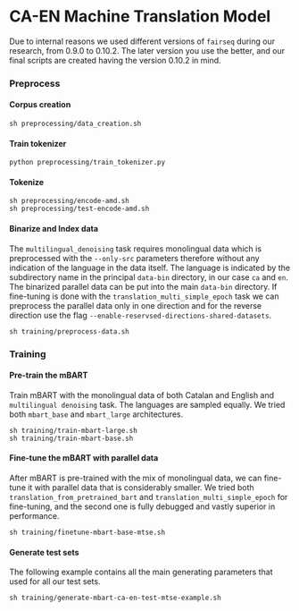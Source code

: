 # CA-EN Machine Translation Model

Due to internal reasons we used different versions of `fairseq` during our research, from 0.9.0 to 0.10.2. The later version you use the better, and our final scripts are created having the version 0.10.2 in mind.

### Preprocess

#### Corpus creation

```
sh preprocessing/data_creation.sh
```


#### Train tokenizer
```
python preprocessing/train_tokenizer.py
```

#### Tokenize

```
sh preprocessing/encode-amd.sh
sh preprocessing/test-encode-amd.sh
```

#### Binarize and Index data

The `multilingual_denoising` task requires monolingual data which is preprocessed with the `--only-src` parameters therefore without any indication of the language in the data itself. The language is indicated by the subdirectory name in the principal `data-bin` directory, in our case `ca` and `en`. The binarized parallel data can be put into the main `data-bin` directory. If fine-tuning is done with the `translation_multi_simple_epoch` task we can preprocess the parallel data only in one direction and for the reverse direction use the flag `--enable-reservsed-directions-shared-datasets`.

```
sh training/preprocess-data.sh
```

### Training

#### Pre-train the mBART

Train mBART with the monolingual data of both Catalan and English and `multilingual denoising` task. The languages are sampled equally. We tried both `mbart_base` and `mbart_large` architectures.

```
sh training/train-mbart-large.sh
sh training/train-mbart-base.sh
```

#### Fine-tune the mBART with parallel data

After mBART is pre-trained with the mix of monolingual data, we can fine-tune it with parallel data that is considerably smaller. We tried both `translation_from_pretrained_bart` and `translation_multi_simple_epoch` for fine-tuning, and the second one is fully debugged and vastly superior in performance.


```
sh training/finetune-mbart-base-mtse.sh
```

#### Generate test sets

The following example contains all the main generating parameters that used for all our test sets. 

```
sh training/generate-mbart-ca-en-test-mtse-example.sh
```





